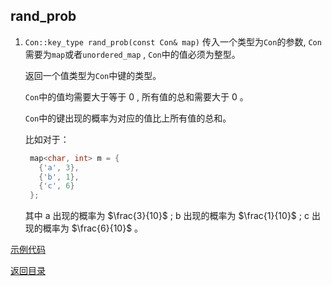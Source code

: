 ## rand_prob

1. `Con::key_type rand_prob(const Con& map)`
   传入一个类型为`Con`的参数, `Con`需要为`map`或者`unordered_map` , `Con`中的值必须为整型。

   返回一个值类型为`Con`中键的类型。

   `Con`中的值均需要大于等于 $0$ , 所有值的总和需要大于 $0$ 。

   `Con`中的键出现的概率为对应的值比上所有值的总和。

   比如对于：
   ```cpp
    map<char, int> m = {
      {'a', 3},
      {'b', 1},
      {'c', 6}
    };
   ```
   其中 $\text{a}$ 出现的概率为 $\frac{3}{10}$ ; $\text{b}$ 出现的概率为 $\frac{1}{10}$ ; $\text{c}$ 出现的概率为 $\frac{6}{10}$ 。

[示例代码](../../../examples/rand_prob.cpp)

[返回目录](../../home.md)
   